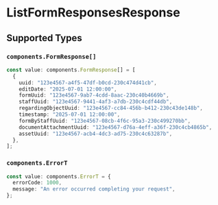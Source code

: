 # ListFormResponsesResponse


## Supported Types

### `components.FormResponse[]`

```typescript
const value: components.FormResponse[] = [
  {
    uuid: "123e4567-a4f5-47df-b0cd-230c474d41cb",
    editDate: "2025-07-01 12:00:00",
    formUuid: "123e4567-9ab7-4cdd-8aac-230c40b4669b",
    staffUuid: "123e4567-9441-4af3-a7db-230c4cdf44db",
    regardingObjectUuid: "123e4567-cc84-456b-b412-230c43de148b",
    timestamp: "2025-07-01 12:00:00",
    formByStaffUuid: "123e4567-08cb-4f6c-95a3-230c499270bb",
    documentAttachmentUuid: "123e4567-d76a-4eff-a36f-230c4cb4865b",
    assetUuid: "123e4567-acb4-4dc3-ad75-230c4c63287b",
  },
];
```

### `components.ErrorT`

```typescript
const value: components.ErrorT = {
  errorCode: 1000,
  message: "An error occurred completing your request",
};
```

